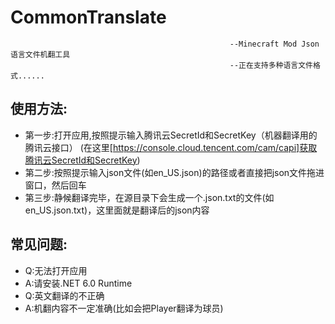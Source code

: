 # CommonTranslate

                                                     --Minecraft Mod Json 语言文件机翻工具
                                                     --正在支持多种语言文件格式......

## 使用方法:
- 第一步:打开应用,按照提示输入腾讯云SecretId和SecretKey（机器翻译用的腾讯云接口）
  (在这里[https://console.cloud.tencent.com/cam/capi]获取腾讯云SecretId和SecretKey)
- 第二步:按照提示输入json文件(如en_US.json)的路径或者直接把json文件拖进窗口，然后回车
- 第三步:静候翻译完毕，在源目录下会生成一个.json.txt的文件(如en_US.json.txt)，这里面就是翻译后的json内容


## 常见问题:
- Q:无法打开应用
- A:请安装.NET 6.0 Runtime
- Q:英文翻译的不正确
- A:机翻内容不一定准确(比如会把Player翻译为球员)
